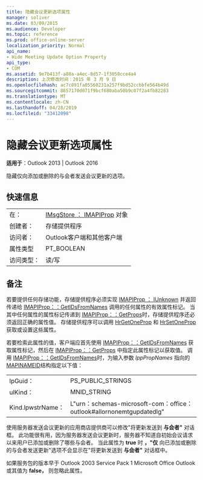 ```yaml
---
title: 隐藏会议更新选项属性
manager: soliver
ms.date: 03/09/2015
ms.audience: Developer
ms.topic: reference
ms.prod: office-online-server
localization_priority: Normal
api_name:
- Hide Meeting Update Option Property
api_type:
- COM
ms.assetid: 9e7b413f-a88a-a4ec-8d57-1f3058cce4a4
description: 上次修改时间：2015 年 3 月 9 日
ms.openlocfilehash: ac7c891fa05560231a257f9bd52ccbbfe564b49d
ms.sourcegitcommit: 8657170d071f9bcf680aba50b9c07f2a4fb82283
ms.translationtype: MT
ms.contentlocale: zh-CN
ms.lasthandoff: 04/28/2019
ms.locfileid: "33412098"
---
```

# <a name="hide-meeting-update-option-property"></a>隐藏会议更新选项属性

  
  
**适用于**：Outlook 2013 | Outlook 2016 
  
隐藏仅向添加或删除的与会者发送会议更新的选项。
  
## <a name="quick-info"></a>快速信息

|||
|:-----|:-----|
|在：  <br/> |[IMsgStore ： IMAPIProp](imsgstoreimapiprop.md) 对象  <br/> |
|创建者：  <br/> |存储提供程序  <br/> |
|访问者：  <br/> |Outlook客户端和其他客户端  <br/> |
|属性类型  <br/> |PT_BOOLEAN  <br/> |
|访问类型：  <br/> |读/写  <br/> |
   
## <a name="remarks"></a>备注

若要提供任何存储功能，存储提供程序必须实现 [IMAPIProp ： IUnknown](imapipropiunknown.md) 并返回传递给 [IMAPIProp：：GetIDsFromNames](imapiprop-getidsfromnames.md) 调用的任何属性的有效属性标记。 当其中任何属性的属性标记传递到 [IMAPIProp：：GetProps](imapiprop-getprops.md)时，存储提供程序还必须返回正确的属性值。 存储提供程序可以调用 [HrGetOneProp](hrgetoneprop.md) 和 [HrSetOneProp](hrsetoneprop.md) 获取或设置这些属性。 
  
若要检索此属性的值，客户端应首先使用 [IMAPIProp：：GetIDsFromNames](imapiprop-getidsfromnames.md) 获取属性标记，然后在 [IMAPIProp：：GetProps](imapiprop-getprops.md) 中指定此属性标记以获取值。 调用 [IMAPIProp：：GetIDsFromNames](imapiprop-getidsfromnames.md)时，为输入参数 _lppPropNames_ 指向的 [MAPINAMEID](mapinameid.md)结构指定以下值：
  
|||
|:-----|:-----|
|lpGuid：  <br/> |PS_PUBLIC_STRINGS  <br/> |
|ulKind：  <br/> |MNID_STRING  <br/> |
|Kind.lpwstrName：  <br/> |L"urn：schemas-microsoft-com：office：outlook#allornonemtgupdatedlg"  <br/> |
   
使用服务器发送会议更新的应用商店提供商可以修改"将更新发送到 **与会者"** 对话框。 此功能很有用，因为服务器发送会议更新时，服务器不知道自初始会议请求以来用户已添加或删除了哪些与会者。 当此属性为 **true** 时 **，"仅** 向已添加或删除的与会者发送更新"选项不会显示在"将更新发送到 **与会者"** 对话框中。 
  
如果服务包的版本早于 Outlook 2003 Service Pack 1 Microsoft Office Outlook或其值为 **false，** 则忽略此属性。
  

